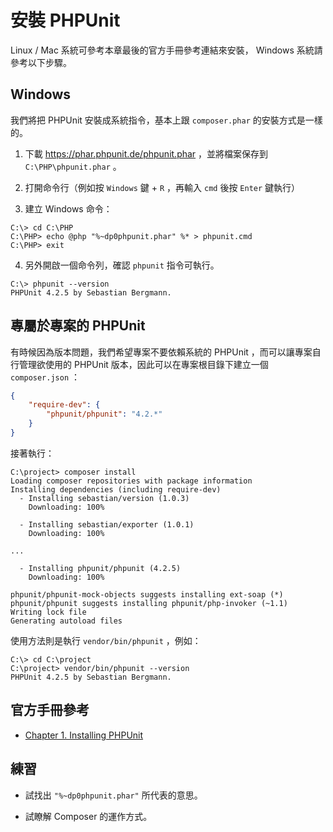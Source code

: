 # 安裝 PHPUnit

Linux / Mac 系統可參考本章最後的官方手冊參考連結來安裝， Windows 系統請參考以下步驟。

## Windows

我們將把 PHPUnit 安裝成系統指令，基本上跟 `composer.phar` 的安裝方式是一樣的。

1. 下載 https://phar.phpunit.de/phpunit.phar ，並將檔案保存到 `C:\PHP\phpunit.phar` 。

2. 打開命令行（例如按 `Windows` 鍵 + `R` ，再輸入 `cmd` 後按 `Enter` 鍵執行）

3. 建立 Windows 命令：

 ```dos
C:\> cd C:\PHP
C:\PHP> echo @php "%~dp0phpunit.phar" %* > phpunit.cmd
C:\PHP> exit
 ```

4. 另外開啟一個命令列，確認 `phpunit` 指令可執行。

 ```dos
C:\> phpunit --version
PHPUnit 4.2.5 by Sebastian Bergmann.
 ```

## 專屬於專案的 PHPUnit

有時候因為版本問題，我們希望專案不要依賴系統的 PHPUnit ，而可以讓專案自行管理欲使用的 PHPUnit 版本，因此可以在專案根目錄下建立一個 `composer.json` ：

```json
{
    "require-dev": {
        "phpunit/phpunit": "4.2.*"
    }
}
```

接著執行：

```dos
C:\project> composer install
Loading composer repositories with package information
Installing dependencies (including require-dev)
  - Installing sebastian/version (1.0.3)
    Downloading: 100%

  - Installing sebastian/exporter (1.0.1)
    Downloading: 100%

...

  - Installing phpunit/phpunit (4.2.5)
    Downloading: 100%

phpunit/phpunit-mock-objects suggests installing ext-soap (*)
phpunit/phpunit suggests installing phpunit/php-invoker (~1.1)
Writing lock file
Generating autoload files
```

使用方法則是執行 `vendor/bin/phpunit` ，例如：

```dos
C:\> cd C:\project
C:\project> vendor/bin/phpunit --version
PHPUnit 4.2.5 by Sebastian Bergmann.
```

## 官方手冊參考

* [Chapter 1. Installing PHPUnit](https://phpunit.de/manual/current/en/installation.html)

## 練習

* 試找出 `"%~dp0phpunit.phar"` 所代表的意思。

* 試瞭解 Composer 的運作方式。
